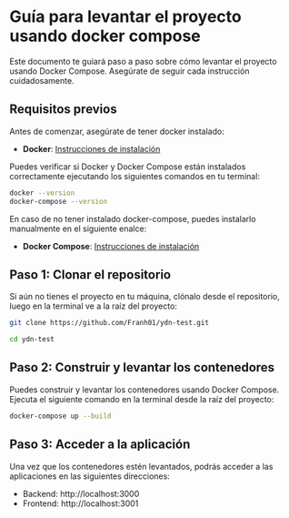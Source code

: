 # Guía para levantar el proyecto usando docker compose

Este documento te guiará paso a paso sobre cómo levantar el proyecto usando Docker Compose. Asegúrate de seguir cada instrucción cuidadosamente.

## Requisitos previos

Antes de comenzar, asegúrate de tener docker instalado:

- **Docker**: [Instrucciones de instalación](https://docs.docker.com/get-docker/)

Puedes verificar si Docker y Docker Compose están instalados correctamente ejecutando los siguientes comandos en tu terminal:

```bash
docker --version
docker-compose --version
```

En caso de no tener instalado docker-compose, puedes instalarlo manualmente en el siguiente enalce:

- **Docker Compose**: [Instrucciones de instalación](https://docs.docker.com/compose/install/)

## Paso 1: Clonar el repositorio

Si aún no tienes el proyecto en tu máquina, clónalo desde el repositorio, luego en la terminal ve a la raíz del proyecto:

```bash
git clone https://github.com/Franh01/ydn-test.git

cd ydn-test
```

## Paso 2: Construir y levantar los contenedores

Puedes construir y levantar los contenedores usando Docker Compose. Ejecuta el siguiente comando en la terminal desde la raíz del proyecto:

```bash
docker-compose up --build
```

## Paso 3: Acceder a la aplicación

Una vez que los contenedores estén levantados, podrás acceder a las aplicaciones en las siguientes direcciones:

- Backend: http://localhost:3000
- Frontend: http://localhost:3001

